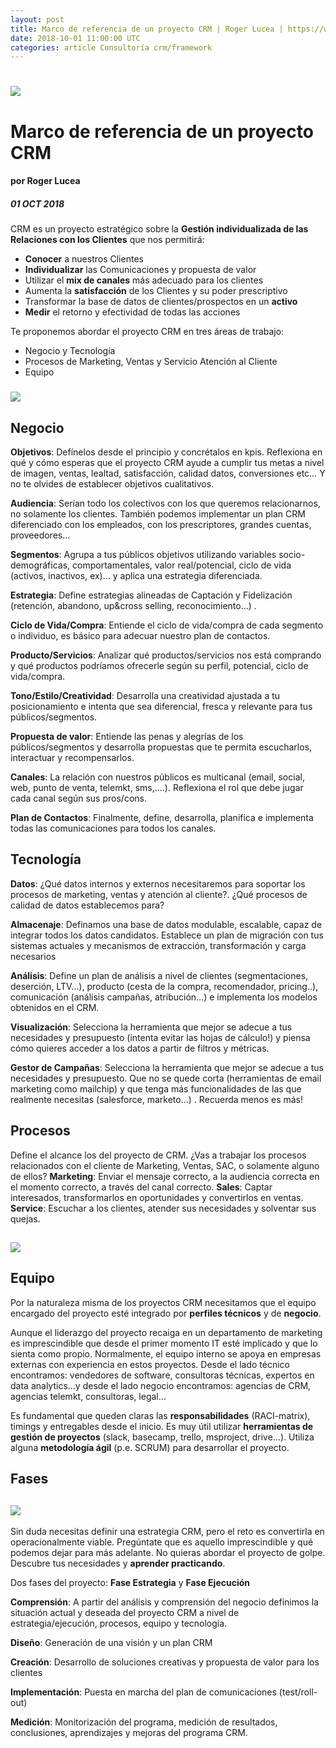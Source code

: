 ```yaml
---
layout: post
title: Marco de referencia de un proyecto CRM | Roger Lucea | https://www.datocms-assets.com/7606/1538646803-customers.png
date: 2018-10-01 11:00:00 UTC
categories: article Consultoría crm/framework
---
```


# ![](https://www.datocms-assets.com/7606/1540389410-customers.png)


# Marco de referencia de un proyecto CRM
#### por Roger Lucea
##### 01 OCT 2018

CRM es un proyecto estratégico sobre la **Gestión individualizada de las Relaciones con los Clientes** que nos permitirá:

* **Conocer** a nuestros Clientes
* **Individualizar** las Comunicaciones y propuesta de valor
* Utilizar el **mix de canales** más adecuado para los clientes
* Aumenta la **satisfacción** de los Clientes y su poder prescriptivo
* Transformar la base de datos de clientes/prospectos en un **activo**
* **Medir** el retorno y efectividad de todas las acciones

Te proponemos abordar el proyecto CRM en tres áreas de trabajo:
* Negocio y Tecnología
* Procesos de Marketing, Ventas y Servicio Atención al Cliente
* Equipo

### ![](https://www.datocms-assets.com/7606/1538646833-triangulo-crm.png)

## Negocio
**Objetivos**: Defínelos desde el principio y concrétalos en kpis. Reflexiona en qué y cómo esperas que el proyecto CRM ayude a cumplir tus metas a nivel de imagen, ventas, lealtad, satisfacción, calidad datos, conversiones etc… Y no te olvides de establecer objetivos cualitativos.

**Audiencia**: Serían todo los colectivos con los que queremos relacionarnos, no solamente los clientes. También podemos implementar un plan CRM diferenciado con los empleados, con los prescriptores, grandes cuentas, proveedores...

**Segmentos**: Agrupa a tus públicos objetivos utilizando variables socio-demográficas, comportamentales, valor real/potencial, ciclo de vida (activos, inactivos, ex)… y aplica una estrategia diferenciada.

**Estrategia**: Define estrategias alineadas de Captación y Fidelización (retención, abandono, up&cross selling, reconocimiento…) .

**Ciclo de Vida/Compra**: Entiende el ciclo de vida/compra de cada segmento o individuo, es básico para adecuar nuestro plan de contactos.

**Producto/Servicios**: Analizar qué productos/servicios nos está comprando y qué productos podríamos ofrecerle según su perfil, potencial, ciclo de vida/compra.

**Tono/Estilo/Creatividad**: Desarrolla una creatividad ajustada a tu posicionamiento e intenta que sea diferencial, fresca y relevante para tus públicos/segmentos.

**Propuesta de valor**: Entiende las penas y alegrías de los públicos/segmentos y desarrolla propuestas que te permita escucharlos, interactuar y recompensarlos.

**Canales**: La relación con nuestros públicos es multicanal (email, social, web, punto de venta, telemkt, sms,….). Reflexiona el rol que debe jugar cada canal según sus pros/cons.

**Plan de Contactos**: Finalmente, define, desarrolla, planifica e implementa todas las comunicaciones para todos los canales.

## Tecnología
**Datos**: ¿Qué datos internos y externos necesitaremos para soportar los procesos de marketing, ventas y atención al cliente?. ¿Qué procesos de calidad de datos establecemos para?

**Almacenaje**: Definamos una base de datos modulable, escalable, capaz de integrar todos los datos candidatos. Establece un plan de migración con tus sistemas actuales y mecanismos de extracción, transformación y carga necesarios

**Análisis**: Define un plan de análisis a nivel de clientes (segmentaciones, deserción, LTV…), producto (cesta de la compra, recomendador, pricing..), comunicación (análisis campañas, atribución…) e implementa los modelos obtenidos en el CRM.

**Visualización**: Selecciona la herramienta que mejor se adecue a tus necesidades y presupuesto (intenta evitar las hojas de cálculo!) y piensa cómo quieres acceder a los datos a partir de filtros y métricas.

**Gestor de Campañas**: Selecciona la herramienta que mejor se adecue a tus necesidades y presupuesto. Que no se quede corta (herramientas de email marketing como mailchip) y que tenga más funcionalidades de las que realmente necesitas (salesforce, marketo…) . Recuerda menos es más!

## Procesos
Define el alcance los del proyecto de CRM. ¿Vas a trabajar los procesos relacionados con el cliente de Marketing, Ventas, SAC, o solamente alguno de ellos?
**Marketing**: Enviar el mensaje correcto, a la audiencia correcta en el momento correcto, a través del canal correcto.
**Sales**: Captar interesados, transformarlos en oportunidades y convertirlos en ventas.
**Service**: Escuchar a los clientes, atender sus necesidades y solventar sus quejas.

## ![](https://www.datocms-assets.com/7606/1538670664-crm-processes.png)

## Equipo
Por la naturaleza misma de los proyectos CRM necesitamos que el equipo encargado del proyecto esté integrado por **perfiles técnicos** y de **negocio**. 

Aunque el liderazgo del proyecto recaiga en un departamento de marketing es imprescindible que desde el primer momento IT esté implicado y que lo sienta como propio.
Normalmente, el equipo interno se apoya en empresas externas con experiencia en estos proyectos. Desde el lado técnico encontramos: vendedores de software, consultoras técnicas, expertos en data analytics…y desde el lado negocio encontramos: agencias de CRM, agencias telemkt, consultoras, legal…

Es fundamental que queden claras las **responsabilidades** (RACI-matrix), timings y entregables desde el inicio. Es muy útil utilizar **herramientas de gestión de proyectos** (slack, basecamp, trello, msproject, drive…).
Utiliza alguna **metodología ágil** (p.e. SCRUM) para desarrollar el proyecto.

## Fases

## ![](https://www.datocms-assets.com/7606/1538670657-crm-framework.png)

Sin duda necesitas definir una estrategia CRM, pero el reto es convertirla en operacionalmente viable. Pregúntate que es aquello imprescindible y qué podemos dejar para más adelante. No quieras abordar el proyecto de golpe. Descubre tus necesidades y **aprender practicando**.

Dos fases del proyecto: **Fase Estrategia** y **Fase Ejecución**

**Comprensión**: A partir del análisis y comprensión del negocio definimos la situación actual y deseada del proyecto CRM a nivel de estrategia/ejecución, procesos, equipo y tecnología.

**Diseño**: Generación de una visión y un plan CRM

**Creación**: Desarrollo de soluciones creativas y propuesta de valor para los clientes

**Implementación**: Puesta en marcha del plan de comunicaciones (test/roll-out)

**Medición**: Monitorización del programa, medición de resultados, conclusiones, aprendizajes y mejoras del programa CRM.
